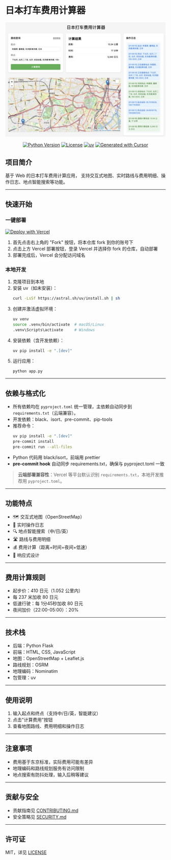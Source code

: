 # 日本打车费用计算器

<div align="center">

![应用界面截图](static/images/screenshot1.png)

[![Python Version](https://img.shields.io/badge/python-3.x-blue.svg)](https://www.python.org/downloads/)
[![License](https://img.shields.io/badge/license-MIT-green.svg)](LICENSE)
[![uv](https://img.shields.io/badge/package%20manager-uv-blue)](https://github.com/astral-sh/uv)
[![Generated with Cursor](https://img.shields.io/badge/generated%20with-Cursor-blue)](https://cursor.sh)

</div>

## 项目简介

基于 Web 的日本打车费用计算应用， 支持交互式地图、实时路线与费用明细、操作日志、地点智能搜索等功能。

---

## 快速开始

### 一键部署

[![Deploy with Vercel](https://vercel.com/button)](https://vercel.com/new/clone)

1. 首先点击右上角的 "Fork" 按钮，将本仓库 fork 到你的账号下
2. 点击上方 Vercel 部署按钮，登录 Vercel 并选择你 fork 的仓库，自动部署
3. 部署完成后，Vercel 会分配访问域名

### 本地开发

1. 克隆项目到本地
2. 安装 uv（如未安装）：
   ```bash
   curl -LsSf https://astral.sh/uv/install.sh | sh
   ```
3. 创建并激活虚拟环境：
   ```bash
   uv venv
   source .venv/bin/activate  # macOS/Linux
   .venv\Scripts\activate     # Windows
   ```
4. 安装依赖（含开发依赖）：
   ```bash
   uv pip install -e ".[dev]"
   ```
5. 运行应用：
   ```bash
   python app.py
   ```

---

## 依赖与格式化

- 所有依赖均在 `pyproject.toml` 统一管理，主依赖自动同步到 `requirements.txt`（云端兼容）。
- 开发依赖：black、isort、pre-commit、pip-tools
- 推荐命令：
  ```bash
  uv pip install -e ".[dev]"
  pre-commit install
  pre-commit run --all-files
  ```
- Python 代码用 black/isort，前端用 prettier
- **pre-commit hook** 自动同步 requirements.txt，确保与 pyproject.toml 一致

> **云端部署兼容性**：Vercel 等平台默认识别 `requirements.txt`，本地开发推荐用 `pyproject.toml`。

---

## 功能特点

- 🗺️ 交互式地图（OpenStreetMap）
- 📝 实时操作日志
- 🔍 地点智能搜索（中/日/英）
- 🛣️ 路线与费用明细
- 💰 费用计算（距离+时间+夜间+低速）
- 📱 响应式设计

---

## 费用计算规则

- 起步价：410 日元（1.052 公里内）
- 每 237 米加收 80 日元
- 低速行驶：每 1分45秒加收 80 日元
- 夜间加价（22:00-05:00）：20%

---

## 技术栈

- 后端：Python Flask
- 前端：HTML, CSS, JavaScript
- 地图：OpenStreetMap + Leaflet.js
- 路线规划：OSRM
- 地理编码：Nominatim
- 包管理：uv

---

## 使用说明

1. 输入起点和终点（支持中/日/英，智能建议）
2. 点击"计算费用"按钮
3. 查看地图路线、费用明细和操作日志

---

## 注意事项

- 费用基于东京标准，实际费用可能有差异
- 地理编码和路线规划服务有访问限制
- 地点搜索有防抖处理，输入后稍等建议

---

## 贡献与安全

- 贡献指南见 [CONTRIBUTING.md](CONTRIBUTING.md)
- 安全策略见 [SECURITY.md](SECURITY.md)

---

## 许可证

MIT，详见 [LICENSE](LICENSE)
